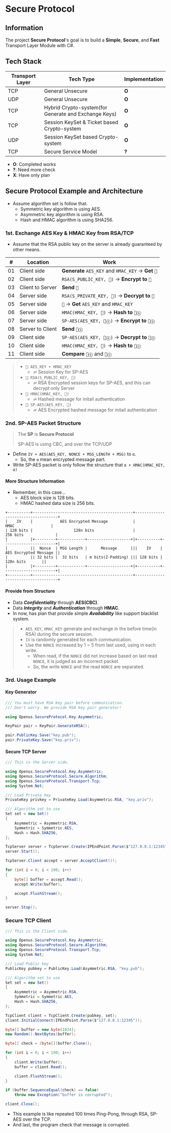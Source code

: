 ﻿# Secure Protocol

## Information

The project **Secure Protocol**'s goal is to build a **Simple**, **Secure**, and **Fast** Transport Layer Module with C#.

## Tech Stack

|Transport Layer|Tech Type                                              |Implementation |
|---------------|-------------------------------------------------------|---------------|
|TCP            |General Unsecure                                       |**O**          |
|UDP            |General Unsecure                                       |**O**          |
|TCP            |Hybrid Crypto-system(for Generate and Exchange Keys)   |**O**          |
|TCP            |Session KeySet & Ticket based Crypto-system            |**O**          |
|UDP            |Session KeySet based Crypto-system                     |**O**          |
|TCP            |Secure Service Model                                   |**?**          |

- **O**: Completed works
- **?**: Need more check
- **X**: Have only plan

## Secure Protocol Example and Architecture

- Assume algorithm set is follow that.
  - Symmetric key algorithm is using AES.
  - Asymmetric key algorithm is using RSA.
  - Hash and HMAC algorithm is using SHA256.

### 1st. Exchange AES Key & HMAC Key from RSA/TCP

- Assume that the RSA public key on the server is already guaranteed by other means.

|# |Location        |Work                                                 |
|--|----------------|-----------------------------------------------------|
|01|Client side     |**Generate** `AES_KEY` and `HMAC_KEY` → **Get** `🔑` |
|02|Client side     |`RSA(S_PUBLIC_KEY, 🔑)` → **Encrypt to** `🔐`        |
|03|Client to Server|**Send** `🔐`                                        |
|04|Server side     |`RSA(S_PRIVATE_KEY, 🔐)` → **Decrypt to** `🔑`       |
|05|Server side     |`🔑` → **Get** `AES_KEY` and `HMAC_KEY`              |
|06|Server side     |`HMAC(HMAC_KEY, 🔑)` → **Hash to** `📜ⓢ`            |
|07|Server side     |`SP-AES(AES_KEY, 📜ⓢ)` → **Encrypt to** `🔏ⓢ`      |
|08|Server to Client|**Send** `🔏ⓢ`                                      |
|09|Client side     |`SP-AES(AES_KEY, 🔏ⓢ)` → **Decrypt to** `📜ⓢ`      |
|10|Client side     |`HMAC(HMAC_KEY, 🔑)` → **Hash to** `📜ⓒ`            |
|11|Client side     |**Compare** `📜ⓢ` and `📜ⓒ`                        |

> - `🔑`: `AES_KEY + HMAC_KEY`
>   - ≓ Session Key for SP-AES
> - `🔐`: `RSA(S_PUBLIC_KEY, 🔑)`
>   - ≓ RSA Encrypted session keys for SP-AES, and this can decrypt only Server
> - `📜`: `HMAC(HMAC_KEY, 🔑)`
>   - ≓ Hashed message for initail authentication
> - `🔏`: `SP-AES(AES_KEY, 📜)`
>   - ≓ AES Encrypted hashed message for initail authentication

### 2nd. SP-AES Packet Structure
> The **SP** is **Secure Protocol**
>
> SP-AES is using CBC, and over the TCP/UDP

- Define `IV + AES(AES_KEY, NONCE + MSG_LENGTH + MSG)` to `α`. 
  - So, the `α` mean encrypted message part.
- Write SP-AES packet is only follow the structure that `α + HMAC(HMAC_KEY, α)`

#### More Structure Information

- Remember, in this case...
  - AES block size is 128 bits.
  - HMAC hashed data size is 256 bits.

```
+----------+--------------------------------------------+------------------------------------+
|    IV    |            AES Encrypted Message           |                HMAC                |
| 128 bits |                  128n bits                 |              256 bits              |
|          |+---------+------------+-------------------+|+----------+-----------------------+|
|          ||  Nonce  | MSG Length |      Message      |||    IV    | AES Encrypted Message ||
|          || 32 bits |  32 bits   | m bits(Z-Padding) ||| 128 bits |       128n bits       ||
|          |+---------+------------+-------------------+|+----------+-----------------------+|
+----------+--------------------------------------------+------------------------------------+
```

#### Provide from Structure

- Data ***Confidentiality*** through **AES(CBC)**.
- Data ***Integrity*** and ***Authentication*** through **HMAC**.
- In now, has plan that provide simple ***Availability*** like support blacklist system.

> - `AES_KEY`, `HMAC_KEY` generate and exchange in the before time(in RSA) during the secure session.
> - `IV` is randomly generated for each communication.
> - Use the `NONCE` increased by 1 ~ 5 from last used, using in each write.
>   - When read, if the `NONCE` did not increase based on last read `NONCE`, it is judged as an incorrect packet.
>   - So, the write `NONCE` and the read `NONCE` are separated.

### 3rd. Usage Example

#### Key Generator

```cs
/// You must have RSA key pair before communication.
/// Don't worry. We provide RSA key pair generator!

using Openus.SecureProtocol.Key.Asymmetric;

KeyPair pair = KeyPair.GenerateRSA();

pair.PublicKey.Save("key.pub");
pair.PrivateKey.Save("key.priv");

```

#### Secure TCP Server

```cs
/// This is the Server side.

using Openus.SecureProtocol.Key.Asymmetric;
using Openus.SecureProtocol.Secure.Algorithm;
using Openus.SecureProtocol.Transport.Tcp;
using System.Net;

/// Load Private key
PrivateKey privkey = PrivateKey.Load(Asymmetric.RSA, "key.priv");

/// Algorithm set to use
Set set = new Set()
{
    Asymmetric = Asymmetric.RSA,
    Symmetric = Symmetric.AES,
    Hash = Hash.SHA256,
};

TcpServer server = TcpServer.Create(IPEndPoint.Parse($"127.0.0.1:12345"), privkey, set);
server.Start();

TcpServer.Client accept = server.AcceptClient()!;

for (int i = 0; i < 100; i++)
{
    byte[] buffer = accept.Read();
    accept.Write(buffer);

    accept.FlushStream();
}

server.Stop();
```

### Secure TCP Client

```cs
/// This is the Client side.

using Openus.SecureProtocol.Key.Asymmetric;
using Openus.SecureProtocol.Secure.Algorithm;
using Openus.SecureProtocol.Transport.Tcp;
using System.Net;

/// Load Public key
PublicKey pubkey = PublicKey.Load(Asymmetric.RSA, "key.pub");

/// Algorithm set to use
Set set = new Set()
{
    Asymmetric = Asymmetric.RSA,
    Symmetric = Symmetric.AES,
    Hash = Hash.SHA256,
};

TcpClient client = TcpClient.Create(pubkey, set);
client.InitialConnect(IPEndPoint.Parse($"127.0.0.1:12345"));

byte[] buffer = new byte[1024];
new Random().NextBytes(buffer);

byte[] check = (byte[])buffer.Clone();

for (int i = 0; i < 100; i++)
{
    client.Write(buffer);
    buffer = client.Read();

    client.FlushStream();
}

if (buffer.SequenceEqual(check) == false)
    throw new Exception("buffer is corrupted");

client.Close();
```

- This example is like repeated 100 times Ping-Pong, through RSA, SP-AES over the TCP.
- And last, the program check that message is corrupted.
